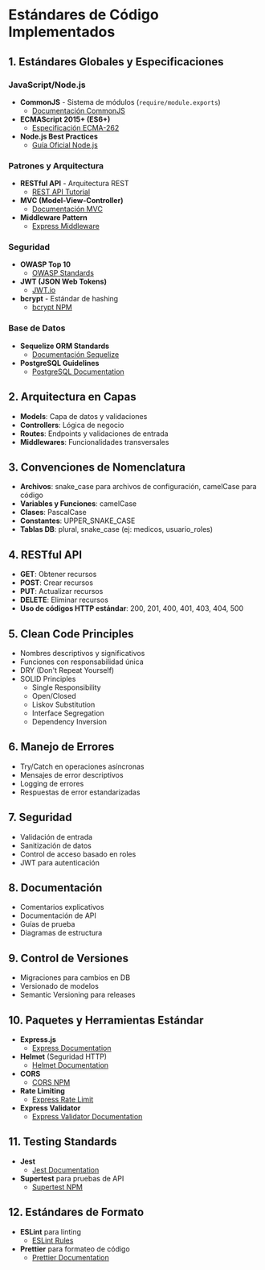 # Estándares de Código Implementados

## 1. Estándares Globales y Especificaciones

### JavaScript/Node.js
- **CommonJS** - Sistema de módulos (`require/module.exports`)
  - [Documentación CommonJS](https://nodejs.org/api/modules.html)
- **ECMAScript 2015+ (ES6+)**
  - [Especificación ECMA-262](https://www.ecma-international.org/publications-and-standards/standards/ecma-262/)
- **Node.js Best Practices**
  - [Guía Oficial Node.js](https://nodejs.org/en/docs/guides/)

### Patrones y Arquitectura
- **RESTful API** - Arquitectura REST
  - [REST API Tutorial](https://restfulapi.net/)
- **MVC (Model-View-Controller)**
  - [Documentación MVC](https://developer.mozilla.org/en-US/docs/Glossary/MVC)
- **Middleware Pattern**
  - [Express Middleware](https://expressjs.com/en/guide/using-middleware.html)

### Seguridad
- **OWASP Top 10**
  - [OWASP Standards](https://owasp.org/www-project-top-ten/)
- **JWT (JSON Web Tokens)**
  - [JWT.io](https://jwt.io/introduction)
- **bcrypt** - Estándar de hashing
  - [bcrypt NPM](https://www.npmjs.com/package/bcrypt)

### Base de Datos
- **Sequelize ORM Standards**
  - [Documentación Sequelize](https://sequelize.org/)
- **PostgreSQL Guidelines**
  - [PostgreSQL Documentation](https://www.postgresql.org/docs/)

## 2. Arquitectura en Capas
- **Models**: Capa de datos y validaciones
- **Controllers**: Lógica de negocio
- **Routes**: Endpoints y validaciones de entrada
- **Middlewares**: Funcionalidades transversales

## 3. Convenciones de Nomenclatura
- **Archivos**: snake_case para archivos de configuración, camelCase para código
- **Variables y Funciones**: camelCase
- **Clases**: PascalCase
- **Constantes**: UPPER_SNAKE_CASE
- **Tablas DB**: plural, snake_case (ej: medicos, usuario_roles)

## 4. RESTful API
- **GET**: Obtener recursos
- **POST**: Crear recursos
- **PUT**: Actualizar recursos
- **DELETE**: Eliminar recursos
- **Uso de códigos HTTP estándar**: 200, 201, 400, 401, 403, 404, 500

## 5. Clean Code Principles
- Nombres descriptivos y significativos
- Funciones con responsabilidad única
- DRY (Don't Repeat Yourself)
- SOLID Principles
  - Single Responsibility
  - Open/Closed
  - Liskov Substitution
  - Interface Segregation
  - Dependency Inversion

## 6. Manejo de Errores
- Try/Catch en operaciones asíncronas
- Mensajes de error descriptivos
- Logging de errores
- Respuestas de error estandarizadas

## 7. Seguridad
- Validación de entrada
- Sanitización de datos
- Control de acceso basado en roles
- JWT para autenticación

## 8. Documentación
- Comentarios explicativos
- Documentación de API
- Guías de prueba
- Diagramas de estructura

## 9. Control de Versiones
- Migraciones para cambios en DB
- Versionado de modelos
- Semantic Versioning para releases

## 10. Paquetes y Herramientas Estándar
- **Express.js**
  - [Express Documentation](https://expressjs.com/)
- **Helmet** (Seguridad HTTP)
  - [Helmet Documentation](https://helmetjs.github.io/)
- **CORS**
  - [CORS NPM](https://www.npmjs.com/package/cors)
- **Rate Limiting**
  - [Express Rate Limit](https://www.npmjs.com/package/express-rate-limit)
- **Express Validator**
  - [Express Validator Documentation](https://express-validator.github.io/)

## 11. Testing Standards
- **Jest**
  - [Jest Documentation](https://jestjs.io/)
- **Supertest** para pruebas de API
  - [Supertest NPM](https://www.npmjs.com/package/supertest)

## 12. Estándares de Formato
- **ESLint** para linting
  - [ESLint Rules](https://eslint.org/docs/rules/)
- **Prettier** para formateo de código
  - [Prettier Documentation](https://prettier.io/docs/en/)